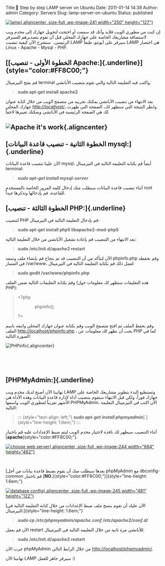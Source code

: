 Title: ٍStep by step LAMP server on Ubuntu
Date: 2011-01-14 14:38
Author: admin
Category: Servers
Slug: lamp-server-on-ubuntu
Status: published

[![lamp](http://mycodee.com/wp-content/uploads/2011/01/lamp.jpg){.aligncenter .size-full .wp-image-241 width="250" height="127"}](http://mycodee.com/wp-content/uploads/2011/01/lamp.jpg)

إن كنت من مطوري الويب فلابد وأنك قد سمعت أو احتجت لتحويل جهازك إلى مخدم ويب لاستضافة مشاريعك الخاصة على جهازك المحلي قبل أن تقوم بتصديرهم للسيرفر الرئيسي،  سنشرح الآن كيفية تنصيب LAMP سيرفر على أبونتو، طبعاً LAMP هي اختصار Linux - Apache - Mysql - PHP.

[[الخطوة الأولى - تنصيب Apache:]{.underline}]{style="color:#FF8C00;"} 
---------------------------------------------------------------------

قم بفتح التيرمينال terminal واكتب فيه التعليمة التالية والتي تقوم بتنصيب الأباتشي:

> **sudo apt-get install apache2**

بعد الانتهاء من تنصيب الأباتشي يمكنك تجريبه من متصفح الويب من خلال كتابة عنوان جهازك المحلي <http://localhost/>، وانظر النتيجة التي ستظهر لك، الصفحة التي ظهرت لك هي الصفحة الرئيسية في الأباتشي ويمكنك تغييرها لاحقاً.

![](http://tech.mobiletod.com/wp-content/uploads/2010/12/Screenshot-7.png "Apache it's work"){.aligncenter} 
-----------------------------------------------------------------------------------------------------------

[الخطوة الثانية - تنصيب قاعدة البيانات mysql:]{.underline} 
----------------------------------------------------------

الآن علينا تنصيب قاعدة البيانات mysql، أيضاً قم بكتابة التعليمة التالية في التيرمينال terminal:

> ***sudo apt-get install mysql-server***

أثناء تنصيب قاعدة البيانات سيطلب منك إدخال كلمة المرور الخاصة بالمستخدم root للقاعدة، قم بإدخالها وتذكرها جيداً.

[الخطوة الثالثة - تنصيب PHP:]{.underline} 
-----------------------------------------

لتنصيب PHP قم بإدخال التعليمة التالية في التيرمينال:

> **sudo apt-get install php5 libapache2-mod-php5**

بعد الانتهاء من التنصيب قم بإعادة تشغيل الأباتشي من خلال التعليمة التالية:

> **sudo /etc/init.d/apache2 restart**

الآن لنتأكد من أن التنصيب قد تم بنجاح قم بإنشاء ملف وسمه phpinfo.php وقم بحفظه في المسار /var/www، لعمل ذلك قم بكتابة التعليمة التالية في التيرمينال:

> **sudo gedit /var/www/phpinfo.php**

وقم بكتابة التعليمات التالية ضمن الملف (هذه التعليمات ستظهر لك معلومات حول PHP):

> \<?php
>
>               phpinfo();
>
> ?\>

وقم بحفظ الملف ثم افتح متصفح الويب وقم بكتابة عنوان جهازك المحلي واتبعه باسم الملف <http://localhost/phpinfo.php> ، يجب أن تظهر لك معلومات عن PHP كما في الصورة التالية:

![](http://tech.mobiletod.com/wp-content/uploads/2010/12/Screenshot-8.png "PHPinfo"){.aligncenter}

<div>

 

</div>

<div>

 

</div>

<div>

[PHPMyAdmin:]{.underline} 
-------------------------

</div>

<div>

تهانينا الآن أصبح لديك مخدم ويب LAMP وتستطيع البدء بتطوير مشاريعك الخاصة على جهازك فوراً، ولكن قبل الانتهاء سنقوم بتنصيب أداة لإدارة قاعدة البيانات وهذه الأداة هي الأشهر تقريباً لمطوري الويب واسمها PHPMyAdmin، الآن اكتب في التيرمينال التعليمة التالية:

</div>

> ::: {style="text-align: left;"}
> ***sudo apt-get install phpmyadmin***[ ]{style="line-height: 1.6em;"}
> :::

أثناء التنصيب سيظهر لك نافذة لاختيار مخدم الويب ليتم ضبط الإعدادات عليه قم باختيار [**apache**]{style="color:#FF8C00;"}.

[![choose web server](http://mycodee.com/wp-content/uploads/2011/01/choose-web-server-.png){.aligncenter .size-full .wp-image-244 width="664" height="462"}](http://mycodee.com/wp-content/uploads/2011/01/choose-web-server-.png)

 

[بعدها سيطلب منك أن يقوم بضبط قاعدة بيانات من أجل phpMyAdmin مع dbconfig-common قم باختيار [**NO.**]{style="color:#FF8C00;"}]{style="line-height: 1.6em;"}

[![database config](http://mycodee.com/wp-content/uploads/2011/01/database-config.png){.aligncenter .size-full .wp-image-245 width="481" height="122"}](http://mycodee.com/wp-content/uploads/2011/01/database-config.png)

[الآن عليك أن تقوم بنسخ ملف ضبط الإعدادات من خلال كتابة التعليمة التالية في التيرمينال:]{style="line-height: 1.6em;"}

> ***sudo cp /etc/phpmyadmin/apache.conf /etc/apache2/conf.d/***

الآن قم بعمل restart للأباتشي مرة ثانية من خلال التعليمة التالية في التيرمينال:

> **sudo /etc/init.d/apache2 restart**

جرب الآن phpMyAdmin من خلال الرابط التالي <http://localhost/phpmyadmin/>.

تهانينا الآن LAMP سيرفر جاهز للعمل :)

 
